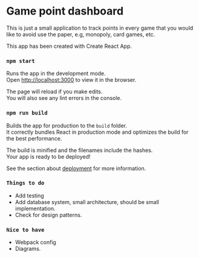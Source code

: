 # Game point dashboard
This is just a small application to track points in every game that you would like to avoid use the paper, e.g, monopoly, card games, etc.

This app has been created with Create React App.

### `npm start`

Runs the app in the development mode.\
Open [http://localhost:3000](http://localhost:3000) to view it in the browser.

The page will reload if you make edits.\
You will also see any lint errors in the console.


### `npm run build`

Builds the app for production to the `build` folder.\
It correctly bundles React in production mode and optimizes the build for the best performance.

The build is minified and the filenames include the hashes.\
Your app is ready to be deployed!

See the section about [deployment](https://facebook.github.io/create-react-app/docs/deployment) for more information.

### `Things to do`

* Add testing
* Add database system, small architecture, should be small implementation.
* Check for design patterns.

### `Nice to have`
* Webpack config
* Diagrams.